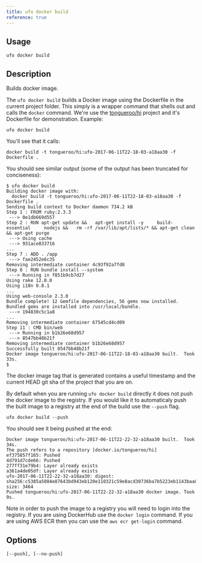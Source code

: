 ```yaml
---
title: ufo docker build
reference: true
---
```


## Usage

    ufo docker build

## Description

Builds docker image.

The `ufo docker build` builds a Docker image using the Dockerfile in the current project folder.  This simply is a wrapper command that shells out and calls the `docker` command.  We're use the [tongueroo/hi](https://github.com/tongueroo/hi) project and it's Dockerfile for demonstration.  Example:

    ufo docker build

You'll see that it calls:

    docker build -t tongueroo/hi:ufo-2017-06-11T22-18-03-a18aa30 -f Dockerfile .

You should see similar output (some of the output has been truncated for conciseness):

    $ ufo docker build
    Building docker image with:
      docker build -t tongueroo/hi:ufo-2017-06-11T22-18-03-a18aa30 -f Dockerfile .
    Sending build context to Docker daemon 734.2 kB
    Step 1 : FROM ruby:2.3.3
     ---> 0e1db669d557
    Step 2 : RUN apt-get update &&   apt-get install -y     build-essential     nodejs &&   rm -rf /var/lib/apt/lists/* && apt-get clean && apt-get purge
     ---> Using cache
     ---> 931ace833716
    ...
    Step 7 : ADD . /app
     ---> fae2452e6c35
    Removing intermediate container 4c93f92a7fd8
    Step 8 : RUN bundle install --system
     ---> Running in f851b9cb7d27
    Using rake 12.0.0
    Using i18n 0.8.1
    ...
    Using web-console 2.3.0
    Bundle complete! 12 Gemfile dependencies, 56 gems now installed.
    Bundled gems are installed into /usr/local/bundle.
     ---> 194830c5c1a8
    ...
    Removing intermediate container 67545cd4cd09
    Step 11 : CMD bin/web
     ---> Running in b1b26e68d957
     ---> 8547bb48b21f
    Removing intermediate container b1b26e68d957
    Successfully built 8547bb48b21f
    Docker image tongueroo/hi:ufo-2017-06-11T22-18-03-a18aa30 built.  Took 33s.
    $

The docker image tag that is generated contains a useful timestamp and the current HEAD git sha of the project that you are on.

By default when you are running `ufo docker build` directly it does not push the docker image to the registry.  If you would like it to automaticaly push the built image to a registry at the end of the build use the `--push` flag.

    ufo docker build --push

You should see it being pushed at the end:

    Docker image tongueroo/hi:ufo-2017-06-11T22-22-32-a18aa30 built.  Took 34s.
    The push refers to a repository [docker.io/tongueroo/hi]
    ef375857f165: Pushed
    4d791d7cde66: Pushed
    277ff31e79b4: Layer already exists
    a361a4de05df: Layer already exists
    ufo-2017-06-11T22-22-32-a18aa30: digest: sha256:c5385a5084e87643bd943eb120e110321c59e8acd30736ba7b5223eb1143baa8 size: 3464
    Pushed tongueroo/hi:ufo-2017-06-11T22-22-32-a18aa30 docker image. Took 9s.

Note in order to push the image to a registry you will need to login into the registry.  If you are using DockerHub use the `docker login` command.  If you are using AWS ECR then you can use the `aws ecr get-login` command.


## Options

```
[--push], [--no-push]  
```

